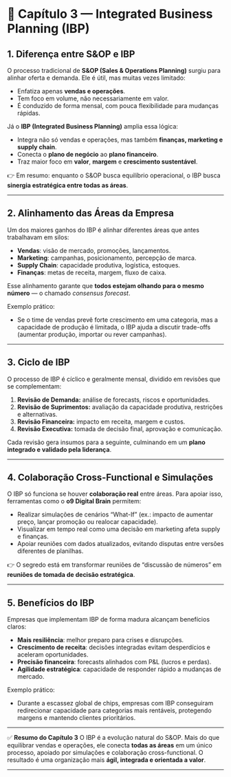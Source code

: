 # 🚀 Capítulo 3 — Integrated Business Planning (IBP)

## 1. Diferença entre S\&OP e IBP

O processo tradicional de **S\&OP (Sales & Operations Planning)** surgiu para alinhar oferta e demanda.
Ele é útil, mas muitas vezes limitado:

* Enfatiza apenas **vendas e operações**.
* Tem foco em volume, não necessariamente em valor.
* É conduzido de forma mensal, com pouca flexibilidade para mudanças rápidas.

Já o **IBP (Integrated Business Planning)** amplia essa lógica:

* Integra não só vendas e operações, mas também **finanças, marketing e supply chain**.
* Conecta o **plano de negócio** ao **plano financeiro**.
* Traz maior foco em **valor**, **margem** e **crescimento sustentável**.

👉 Em resumo: enquanto o S\&OP busca equilíbrio operacional, o IBP busca **sinergia estratégica entre todas as áreas**.

---

## 2. Alinhamento das Áreas da Empresa

Um dos maiores ganhos do IBP é alinhar diferentes áreas que antes trabalhavam em silos:

* **Vendas**: visão de mercado, promoções, lançamentos.
* **Marketing**: campanhas, posicionamento, percepção de marca.
* **Supply Chain**: capacidade produtiva, logística, estoques.
* **Finanças**: metas de receita, margem, fluxo de caixa.

Esse alinhamento garante que **todos estejam olhando para o mesmo número** — o chamado *consensus forecast*.

Exemplo prático:

* Se o time de vendas prevê forte crescimento em uma categoria, mas a capacidade de produção é limitada, o IBP ajuda a discutir trade-offs (aumentar produção, importar ou rever campanhas).

---

## 3. Ciclo de IBP

O processo de IBP é cíclico e geralmente mensal, dividido em revisões que se complementam:

1. **Revisão de Demanda:** análise de forecasts, riscos e oportunidades.
2. **Revisão de Suprimentos:** avaliação da capacidade produtiva, restrições e alternativas.
3. **Revisão Financeira:** impacto em receita, margem e custos.
4. **Revisão Executiva:** tomada de decisão final, aprovação e comunicação.

Cada revisão gera insumos para a seguinte, culminando em um **plano integrado e validado pela liderança**.

---

## 4. Colaboração Cross-Functional e Simulações

O IBP só funciona se houver **colaboração real** entre áreas.
Para apoiar isso, ferramentas como o **o9 Digital Brain** permitem:

* Realizar simulações de cenários “What-If” (ex.: impacto de aumentar preço, lançar promoção ou realocar capacidade).
* Visualizar em tempo real como uma decisão em marketing afeta supply e finanças.
* Apoiar reuniões com dados atualizados, evitando disputas entre versões diferentes de planilhas.

👉 O segredo está em transformar reuniões de “discussão de números” em **reuniões de tomada de decisão estratégica**.

---

## 5. Benefícios do IBP

Empresas que implementam IBP de forma madura alcançam benefícios claros:

* **Mais resiliência**: melhor preparo para crises e disrupções.
* **Crescimento de receita**: decisões integradas evitam desperdícios e aceleram oportunidades.
* **Precisão financeira**: forecasts alinhados com P\&L (lucros e perdas).
* **Agilidade estratégica**: capacidade de responder rápido a mudanças de mercado.

Exemplo prático:

* Durante a escassez global de chips, empresas com IBP conseguiram redirecionar capacidade para categorias mais rentáveis, protegendo margens e mantendo clientes prioritários.

---

✅ **Resumo do Capítulo 3**
O IBP é a evolução natural do S\&OP.
Mais do que equilibrar vendas e operações, ele conecta **todas as áreas** em um único processo, apoiado por simulações e colaboração cross-functional.
O resultado é uma organização mais **ágil, integrada e orientada a valor**.

---